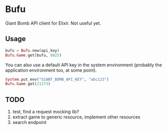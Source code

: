 # Bufu

Giant Bomb API client for Elixir. Not useful yet.

## Usage

```elixir
bufu = Bufu.new(api_key)
Bufu.Game.get(bufu, 8825)
```

You can also use a default API key in the system environment (probably the
application environment too, at some point).

```elixir
System.put_env("GIANT_BOMB_API_KEY", "abc123")
Bufu.Game.get(21373)
```

## TODO
1. test, find a request mocking lib?
2. extract game to generic resource, implement other resources
3. search endpoint
